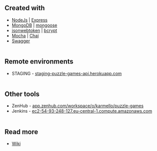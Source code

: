 ## Created with
* [NodeJs](https://nodejs.org) | [Express](https://expressjs.com)
* [MongoDB](https://www.mongodb.com) | [mongoose](http://mongoosejs.com)
* [jsonwebtoken](https://www.npmjs.com/package/jsonwebtoken) | [bcrypt](https://www.npmjs.com/package/bcrypt-nodejs)
* [Mocha](https://mochajs.org) | [Chai](http://chaijs.com)
* [Swagger](https://swagger.io)
<br /><br />
## Remote environments
* STAGING - [staging-puzzle-games-api.herokuapp.com](https://staging-puzzle-games-api.herokuapp.com)
<br /><br />
## Other tools
* ZenHub - [app.zenhub.com/workspace/o/karmello/puzzle-games](https://app.zenhub.com/workspace/o/karmello/puzzle-games)
* Jenkins - [ec2-54-93-248-127.eu-central-1.compute.amazonaws.com](http://ec2-54-93-248-127.eu-central-1.compute.amazonaws.com)
<br /><br />
## Read more
* [Wiki](https://github.com/Karmello/puzzle-games-api/wiki)
